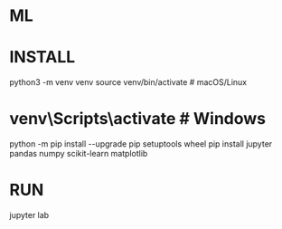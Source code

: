 # ML

# INSTALL 

python3 -m venv venv
source venv/bin/activate     # macOS/Linux
# venv\Scripts\activate      # Windows 

python -m pip install --upgrade pip setuptools wheel
pip install jupyter pandas numpy scikit-learn matplotlib


# RUN 
jupyter lab
